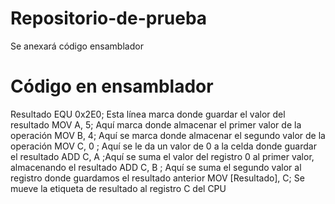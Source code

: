 # Repositorio-de-prueba
Se anexará código ensamblador
# Código en ensamblador
Resultado EQU 0x2E0; Esta línea marca donde guardar el valor del resultado
MOV 	A, 5; Aquí marca donde almacenar el primer valor de la operación
MOV 	B, 4; Aquí se marca donde almacenar el segundo valor de la operación
MOV 	C, 0  ; Aquí se le da un valor de 0 a la celda donde guardar el resultado
ADD 	C, A  ;Aquí se suma el valor del registro 0 al primer valor, almacenando el resultado
ADD 	C, B  ; Aquí se suma el segundo valor al registro donde guardamos el resultado anterior 
MOV [Resultado], C; Se mueve la etiqueta de resultado al registro C del CPU
